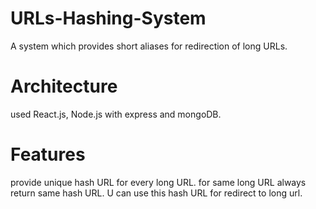 # URLs-Hashing-System
A system which provides short aliases for redirection of long URLs.

# Architecture
used React.js, Node.js with express and mongoDB.

# Features
provide unique hash URL for every long URL.
for same long URL always return same hash URL.
U can use this hash URL for redirect to long url.